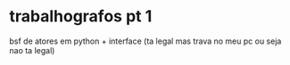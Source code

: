 # trabalhografos pt 1
 bsf de atores em python + interface (ta legal mas trava no meu pc ou seja nao ta legal)
